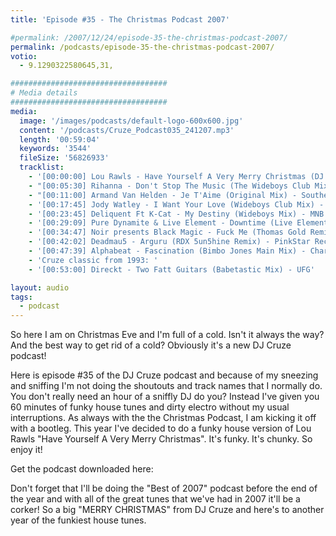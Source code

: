 ```yaml
---
title: 'Episode #35 - The Christmas Podcast 2007'

#permalink: /2007/12/24/episode-35-the-christmas-podcast-2007/
permalink: /podcasts/episode-35-the-christmas-podcast-2007/
votio:
  - 9.1290322580645,31,

###################################
# Media details
###################################
media:
  image: '/images/podcasts/default-logo-600x600.jpg'
  content: '/podcasts/Cruze_Podcast035_241207.mp3'
  length: '00:59:04'
  keywords: '3544'
  fileSize: '56826933'
  tracklist:
    - '[00:00:00] Lou Rawls - Have Yourself A Very Merry Christmas (DJ Cruze Funkfinders Remix) - White'
    - "[00:05:30] Rihanna - Don't Stop The Music (The Wideboys Club Mix) - Def Jam"
    - "[00:11:00] Armand Van Helden - Je T'Aime (Original Mix) - Southern Fried Recordings"
    - '[00:17:45] Jody Watley - I Want Your Love (Wideboys Club Mix) - Gusto'
    - '[00:23:45] Deliquent Ft K-Cat - My Destiny (Wideboys Mix) - MNB'
    - '[00:29:09] Pure Dynamite & Live Element - Downtime (Live Element Twilo Mix) - Gossip Records'
    - '[00:34:47] Noir presents Black Magic - Fuck Me (Thomas Gold Remix) - Just For Fun Recordings'
    - '[00:42:02] Deadmau5 - Arguru (RDX 5un5hine Remix) - PinkStar Records'
    - '[00:47:39] Alphabeat - Fascination (Bimbo Jones Main Mix) - Charisma'
    - 'Cruze classic from 1993: '
    - '[00:53:00] Direckt - Two Fatt Guitars (Babetastic Mix) - UFG'

layout: audio
tags:
  - podcast
---
```


So here I am on Christmas Eve and I'm full of a cold. Isn't it always the way? And the best way to get rid of a cold? Obviously it's a new DJ Cruze podcast!

Here is episode #35 of the DJ Cruze podcast and because of my sneezing and sniffing I'm not doing the shoutouts and track names that I normally do. You don't really need an hour of a sniffly DJ do you? Instead I've given you 60 minutes of funky house tunes and dirty electro without my usual interruptions. As always with the the Christmas Podcast, I am kicking it off with a bootleg. This year I've decided to do a funky house version of Lou Rawls "Have Yourself A Very Merry Christmas". It's funky. It's chunky. So enjoy it!

Get the podcast downloaded here:

Don't forget that I'll be doing the "Best of 2007" podcast before the end of the year and with all of the great tunes that we've had in 2007 it'll be a corker! So a big "MERRY CHRISTMAS" from DJ Cruze and here's to another year of the funkiest house tunes.
